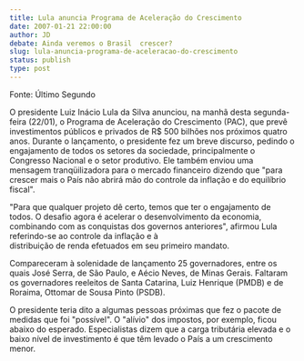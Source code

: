 ```yaml
---
title: Lula anuncia Programa de Aceleração do Crescimento 
date: 2007-01-21 22:00:00
author: JD
debate: Ainda veremos o Brasil  crescer?
slug: lula-anuncia-programa-de-aceleracao-do-crescimento
status: publish 
type: post
---
```


Fonte: Último Segundo  
  
O presidente Luiz Inácio Lula da Silva anunciou, na manhã desta segunda-feira (22/01), o Programa de Aceleração do Crescimento (PAC), que prevê investimentos públicos e privados de R$ 500 bilhões nos próximos quatro anos. Durante o lançamento, o presidente fez um breve discurso, pedindo o engajamento de todos os setores da sociedade, principalmente o Congresso Nacional e o setor produtivo. Ele também enviou uma mensagem tranqüilizadora para o mercado financeiro dizendo que "para crescer mais o País não abrirá mão do controle da inflação e do equilíbrio fiscal".  
  
"Para que qualquer projeto dê certo, temos que ter o engajamento de todos. O desafio agora é acelerar o desenvolvimento da economia, combinando com as conquistas dos governos anteriores", afirmou Lula referindo-se ao controle da inflação e à  
distribuição de renda efetuados em seu primeiro mandato.   
  
Compareceram à solenidade de lançamento 25 governadores, entre os quais José Serra, de São Paulo, e Aécio Neves, de Minas Gerais. Faltaram os governadores reeleitos de Santa Catarina, Luiz Henrique (PMDB) e de Roraima, Ottomar de Sousa Pinto (PSDB).  
  
O presidente teria dito a algumas pessoas próximas que fez o pacote de medidas que foi "possível". O "alívio" dos impostos, por exemplo, ficou abaixo do esperado. Especialistas dizem que a carga tributária elevada e o baixo nível de investimento é que têm levado o País a um crescimento menor.
